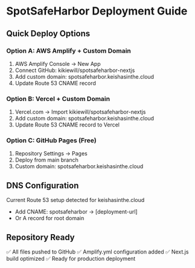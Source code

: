 # SpotSafeHarbor Deployment Guide

## Quick Deploy Options

### Option A: AWS Amplify + Custom Domain

1. AWS Amplify Console → New App
2. Connect GitHub: kikiewill/spotsafeharbor-nextjs
3. Add custom domain: spotsafeharbor.keishasinthe.cloud
4. Update Route 53 CNAME record

### Option B: Vercel + Custom Domain

1. Vercel.com → Import kikiewill/spotsafeharbor-nextjs
2. Add custom domain: spotsafeharbor.keishasinthe.cloud
3. Update Route 53 CNAME record to Vercel

### Option C: GitHub Pages (Free)

1. Repository Settings → Pages
2. Deploy from main branch
3. Custom domain: spotsafeharbor.keishasinthe.cloud

## DNS Configuration

Current Route 53 setup detected for keishasinthe.cloud

- Add CNAME: spotsafeharbor → [deployment-url]
- Or A record for root domain

## Repository Ready

✅ All files pushed to GitHub
✅ Amplify.yml configuration added
✅ Next.js build optimized
✅ Ready for production deployment